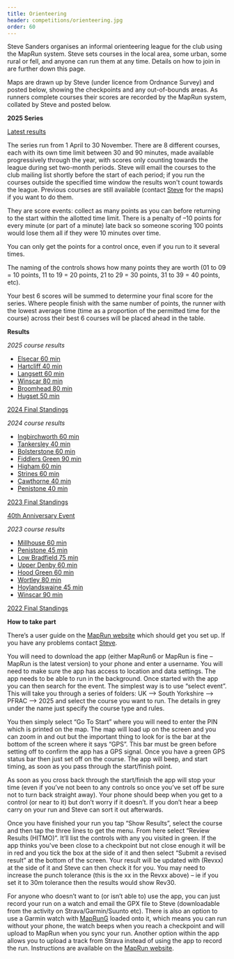 ```yaml
---
title: Orienteering
header: competitions/orienteering.jpg
order: 60
---
```

Steve Sanders organises an informal orienteering league for the club using the MapRun system. Steve sets courses in the local area, some urban, some rural or fell, and anyone can run them at any time.  Details on how to join in are further down this page.

M﻿aps are drawn up by Steve (under licence from Ordnance Survey) and posted below, showing the checkpoints and any out-of-bounds areas. As runners complete courses their scores are recorded by the MapRun system, collated by Steve and posted below.

**2025 Series**

[Latest results](https://pfrac.co.uk/static/results/orienteering/latest-results.xlsx)

The series run from 1 April to 30 November.  There are 8 different courses, each with its own time limit between 30 and 90 minutes, made available progressively through the year, with scores only counting towards the league during set two-month periods.  Steve will email the courses to the club mailing list shortly before the start of each period; if you run the courses outside the specified time window the results won't count towards the league.  Previous courses are still available (contact [Steve](mailto:stevemsanders71@gmail.com) for the maps) if you want to do them.  

They are score events: collect as many points as you can before returning to the start within the allotted time limit. There is a penalty of –10 points for every minute (or part of a minute) late back so someone scoring 100 points would lose them all if they were 10 minutes over time.

You can only get the points for a control once, even if you run to it several times.

The naming of the controls shows how many points they are worth (01 to 09 = 10 points, 11 to 19 = 20 points, 21 to 29 = 30 points, 31 to 39 = 40 points, etc).

Your best 6 scores will be summed to determine your final score for the series.  Where people finish with the same number of points, the runner with the lowest average time (time as a proportion of the permitted time for the course) across their best 6 courses will be placed ahead in the table.

**Results**

*2025 course results*

* [Elsecar 60 min](http://www.p.fne.com.au/rg/cgi-bin/SelectResultFileForSplitsBrowserFiltered.cgi?act=fileToSplitsBrowser&eventName=ScoreResults_Elsecar%2520PZ%2520PXAS%2520ScoreN60.csv)
* [Hartcliff 40 min](http://www.p.fne.com.au/rg/cgi-bin/SelectResultFileForSplitsBrowserFiltered.cgi?act=fileToSplitsBrowser&eventName=ScoreResults_Hartcliff%2520PZ%2520PXAS%2520ScoreN40.csv)
* [Langsett 60 min](http://www.p.fne.com.au/rg/cgi-bin/SelectResultFileForSplitsBrowserFiltered.cgi?act=fileToSplitsBrowser&eventName=ScoreResults_Elsecar%2520PZ%2520PXAS%2520ScoreN60.csv)
* [Winscar 80 min](http://www.p.fne.com.au/rg/cgi-bin/SelectResultFileForSplitsBrowserFiltered.cgi?act=fileToSplitsBrowser&eventName=ScoreResults_Elsecar%2520PZ%2520PXAS%2520ScoreN60.csv)
* [Broomhead 80 min](http://www.p.fne.com.au/rg/cgi-bin/SelectResultFileForSplitsBrowserFiltered.cgi?act=fileToSplitsBrowser&eventName=ScoreResults_Elsecar%2520PZ%2520PXAS%2520ScoreN60.csv)
* [Hugset 50 min](http://www.p.fne.com.au/rg/cgi-bin/SelectResultFileForSplitsBrowserFiltered.cgi?act=fileToSplitsBrowser&eventName=ScoreResults_Elsecar%2520PZ%2520PXAS%2520ScoreN60.csv)

[2024 Final Standings](https://pfrac.co.uk/static/results/orienteering/2024-results.xlsx)

*2024 course results*

* [Ingbirchworth 60 min](http://www.p.fne.com.au/rg/cgi-bin/SelectResultFileForSplitsBrowserFiltered.cgi?act=fileToSplitsBrowser&eventName=ScoreResults_Ingbirchworth%2520PZ%2520PXAS%2520ScoreN60.csv)
* [Tankersley 40 min](http://www.p.fne.com.au/rg/cgi-bin/SelectResultFileForSplitsBrowserFiltered.cgi?act=fileToSplitsBrowser&eventName=ScoreResults_Tankersley%2520PZ%2520PXAS%2520ScoreN40.csv)
* [Bolsterstone 60 min](http://www.p.fne.com.au/rg/cgi-bin/SelectResultFileForSplitsBrowserFiltered.cgi?act=fileToSplitsBrowser&eventName=ScoreResults_Bolsterstone%2520PZ%2520PXAS%2520ScoreN60.csv)
* [Fiddlers Green 90 min](http://www.p.fne.com.au/rg/cgi-bin/SelectResultFileForSplitsBrowserFiltered.cgi?act=fileToSplitsBrowser&eventName=ScoreResults_Fiddlers%2520Green%2520PZ%2520PXAS%2520ScoreN90.csv)
* [Higham 60 min](http://www.p.fne.com.au/rg/cgi-bin/SelectResultFileForSplitsBrowserFiltered.cgi?act=fileToSplitsBrowser&eventName=ScoreResults_Higham%2520PZ%2520PXAS%2520ScoreN60.csv)
* [Strines 60 min](http://www.p.fne.com.au/rg/cgi-bin/SelectResultFileForSplitsBrowserFiltered.cgi?act=fileToSplitsBrowser&eventName=ScoreResults_Strines%2520PZ%2520PXAS%2520ScoreN60.csv)
* [Cawthorne 40 min](http://www.p.fne.com.au/rg/cgi-bin/SelectResultFileForSplitsBrowserFiltered.cgi?act=fileToSplitsBrowser&eventName=ScoreResults_Cawthorne%2520PZ%2520PXAS%2520ScoreN40.csv)
* [Penistone 40 min](http://www.p.fne.com.au/rg/cgi-bin/SelectResultFileForSplitsBrowserFiltered.cgi?act=fileToSplitsBrowser&eventName=ScoreResults_Penistone%2520PZ%2520PXAS%2520ScoreN40.csv)

[2023 Final Standings](https://pfrac.co.uk/static/results/orienteering/2023-results.xlsx)

[40th Anniversary Event](https://pfrac.co.uk/static/results/orienteering/40th_anniversary_orienteering_results.png)

*2023 course results*

* [Millhouse 60 min](http://www.p.fne.com.au/rg/cgi-bin/SelectResultFileForSplitsBrowserFiltered.cgi?act=fileToSplitsBrowser&eventName=ScoreResults_Millhouse%2520PZ%2520PXAS%2520ScoreN60.csv)
* [P﻿enistone 45 min](http://www.p.fne.com.au/rg/cgi-bin/SelectResultFileForSplitsBrowserFiltered.cgi?act=fileToSplitsBrowser&eventName=ScoreResults_Penistone%2520PZ%2520PXAS%2520ScoreN45.csv)
* [Low Bradfield 75 min](https://www.p.fne.com.au/rg/cgi-bin/SelectResultFileForSplitsBrowserFiltered.cgi?act=fileToSplitsBrowser&eventName=ScoreResults_Bradfield%2520PZ%2520PXAS%2520ScoreN75.csv)
* [Upper Denby 60 min](http://www.p.fne.com.au/rg/cgi-bin/SelectResultFileForSplitsBrowserFiltered.cgi?act=fileToSplitsBrowser&eventName=ScoreResults_Upper%2520Denby%2520PZ%2520PXAS%2520ScoreN60.csv)
* [Hood Green 60 min](http://www.p.fne.com.au/rg/cgi-bin/SelectResultFileForSplitsBrowserFiltered.cgi?act=fileToSplitsBrowser&eventName=ScoreResults_Hood%2520Green%2520PZ%2520PXAS%2520ScoreN60.csv)
* [Wortley 80 min](http://www.p.fne.com.au/rg/cgi-bin/SelectResultFileForSplitsBrowserFiltered.cgi?act=fileToSplitsBrowser&eventName=ScoreResults_Wortley%2520PZ%2520PXAS%2520ScoreN80.csv)
* [Hoylandswaine 45 min](http://www.p.fne.com.au/rg/cgi-bin/SelectResultFileForSplitsBrowserFiltered.cgi?days=20&act=fileToSplitsBrowser&eventName=ScoreResults_Hoylandswaine%2520PZ%2520PXAS%2520ScoreN45.csv)
* [Winscar 90 min](http://www.p.fne.com.au/rg/cgi-bin/SelectResultFileForSplitsBrowserFiltered.cgi?days=20&act=fileToSplitsBrowser&eventName=ScoreResults_Winscar%2520PZ%2520PXAS%2520ScoreN90.csv)

[2022 Final Standings](https://pfrac.co.uk/static/results/orienteering/2022-results.xlsx)

**How to take part**

There’s a user guide on the [MapRun website](http://maprunners.weebly.com/quick-guide.html) which should get you set up. If you have any problems contact [Steve](mailto:stevemsanders71@gmail.com).

You will need to download the app (either MapRun6 or MapRun is fine – MapRun is the latest version) to your phone and enter a username. You will need to make sure the app has access to location and data settings. The app needs to be able to run in the background. Once started with the app you can then search for the event. The simplest way is to use “select event”. This will take you through a series of folders: UK &ndash;&gt; South Yorkshire &ndash;&gt; PFRAC &ndash;&gt; 2025 and select the course you want to run. The details in grey under the name just specify the course type and rules.

You then simply select “Go To Start” where you will need to enter the PIN which is printed on the map. The map will load up on the screen and you can zoom in and out but the important thing to look for is the bar at the bottom of the screen where it says “GPS”. This bar must be green before setting off to confirm the app has a GPS signal. Once you have a green GPS status bar then just set off on the course. The app will beep, and start timing, as soon as you pass through the start/finish point.

As soon as you cross back through the start/finish the app will stop your time (even if you’ve not been to any controls so once you’ve set off be sure not to turn back straight away). Your phone should beep when you get to a control (or near to it) but don’t worry if it doesn’t. If you don’t hear a beep carry on your run and Steve can sort it out afterwards.

Once you have finished your run you tap “Show Results”, select the course and then tap the three lines to get the menu. From here select “Review Results (HITMO)”. It’ll list the controls with any you visited in green. If the app thinks you've been close to a checkpoint but not close enough it will be in red and you tick the box at the side of it and then select “Submit a revised result” at the bottom of the screen. Your result will be updated with (Revxx) at the side of it and Steve can then check it for you. You may need to increase the punch tolerance (this is the xx in the Revxx above) – ie if you set it to 30m tolerance then the results would show Rev30.

For anyone who doesn’t want to (or isn’t able to) use the app, you can just record your run on a watch and email the GPX file to Steve (downloadable from the activity on
Strava/Garmin/Suunto etc). There is also an option to use a Garmin watch with [MapRunG](https://maprunners.weebly.com/maprung.html) loaded onto it, which means you can run without your phone, the watch beeps when you reach a checkpoint and will upload to MapRun when you sync your run. Another option within the app allows you to upload a track from Strava instead of using the app to record the run.  Instructions are available on the [MapRun website](https://maprunners.weebly.com/maprun---any-track.html).